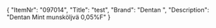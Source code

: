 {
  "ItemNr": "097014",
  "Title": "test",
  "Brand": "Dentan ",
  "Description": "Dentan Mint munsköljvä 0,05%F"
}